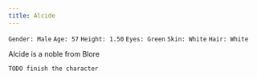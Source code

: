 ```yaml
---
title: Alcide
---
```


`Gender: Male` `Age: 57` `Height: 1.50` `Eyes: Green` `Skin: White` `Hair: White`

Alcide is a noble from Blore

`TODO finish the character`
